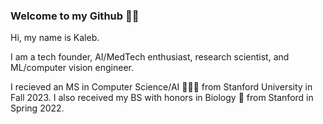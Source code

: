 ### Welcome to my Github 🤙🏾

Hi, my name is Kaleb. 

I am a tech founder, AI/MedTech enthusiast, research scientist, and ML/computer vision engineer.

I recieved an MS in Computer Science/AI 👨🏿‍💻 from Stanford University in Fall 2023. I also received my BS with honors in Biology 🧬 from Stanford in Spring 2022.

